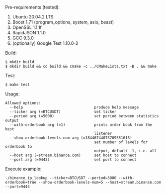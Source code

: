 Pre-requirements (tested):

1. Ubuntu 20.04.2 LTS
2. Boost 1.71 (program_options, system, asio, beast)
3. OpenSSL 1.1.1f
4. RapidJSON 1.1.0
5. GCC 9.3.0
6. (optionally) Google Test 1.10.0-2

Build:
```
$ mkdir build
$ mkdir build && cd build && cmake -c ../CMakeLists.txt -B . && make
```

Test:
```
$ make test
```

Usage:
```
Allowed options:
  --help                                produce help message
  --ticker arg (=BTCUSDT)               set ticker
  --period arg (=5000)                  set period between statistics output
  --with-orderbook arg (=1)             prints order book from the best 
                                        listener
  --show-orderbook-levels-num arg (=18446744073709551615)
                                        set number of levels for orderbook to 
                                        output, default -1, i.e. all
  --host arg (=stream.binance.com)      set host to connect
  --port arg (=9443)                    set port to connect
```

Execute example:
```
./binance_ip_lookup --ticker=BTCUSDT --period=3000 --with-orderbook=true --show-orderbook-levels-num=5 --host=stream.binance.com --port=9443
```
